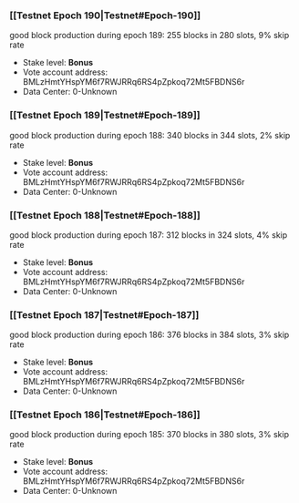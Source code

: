 ### [[Testnet Epoch 190|Testnet#Epoch-190]]
good block production during epoch 189: 255 blocks in 280 slots, 9% skip rate
* Stake level: **Bonus** 
* Vote account address: BMLzHmtYHspYM6f7RWJRRq6RS4pZpkoq72Mt5FBDNS6r
* Data Center: 0-Unknown
### [[Testnet Epoch 189|Testnet#Epoch-189]]
good block production during epoch 188: 340 blocks in 344 slots, 2% skip rate
* Stake level: **Bonus** 
* Vote account address: BMLzHmtYHspYM6f7RWJRRq6RS4pZpkoq72Mt5FBDNS6r
* Data Center: 0-Unknown
### [[Testnet Epoch 188|Testnet#Epoch-188]]
good block production during epoch 187: 312 blocks in 324 slots, 4% skip rate
* Stake level: **Bonus** 
* Vote account address: BMLzHmtYHspYM6f7RWJRRq6RS4pZpkoq72Mt5FBDNS6r
* Data Center: 0-Unknown
### [[Testnet Epoch 187|Testnet#Epoch-187]]
good block production during epoch 186: 376 blocks in 384 slots, 3% skip rate
* Stake level: **Bonus** 
* Vote account address: BMLzHmtYHspYM6f7RWJRRq6RS4pZpkoq72Mt5FBDNS6r
* Data Center: 0-Unknown
### [[Testnet Epoch 186|Testnet#Epoch-186]]
good block production during epoch 185: 370 blocks in 380 slots, 3% skip rate
* Stake level: **Bonus** 
* Vote account address: BMLzHmtYHspYM6f7RWJRRq6RS4pZpkoq72Mt5FBDNS6r
* Data Center: 0-Unknown